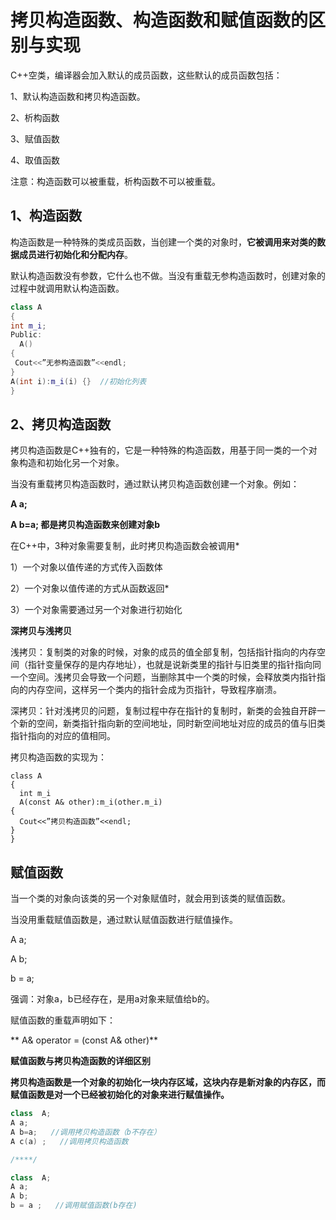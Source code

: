 # 拷贝构造函数、构造函数和赋值函数的区别与实现

C++空类，编译器会加入默认的成员函数，这些默认的成员函数包括：

1、默认构造函数和拷贝构造函数。

2、析构函数

3、赋值函数

4、取值函数

注意：构造函数可以被重载，析构函数不可以被重载。

## 1、构造函数

构造函数是一种特殊的类成员函数，当创建一个类的对象时，**它被调用来对类的数据成员进行初始化和分配内存**。

默认构造函数没有参数，它什么也不做。当没有重载无参构造函数时，创建对象的过程中就调用默认构造函数。

```c++
class A  
{  
int m_i;  
Public:  
  A()   
{  
 Cout<<”无参构造函数”<<endl;  
}  
A(int i):m_i(i) {}  //初始化列表  
}
```

## 2、拷贝构造函数

拷贝构造函数是C++独有的，它是一种特殊的构造函数，用基于同一类的一个对象构造和初始化另一个对象。

当没有重载拷贝构造函数时，通过默认拷贝构造函数创建一个对象。例如：

**A a;**

**A b=a;  都是拷贝构造函数来创建对象b**



在C++中，3种对象需要复制，此时拷贝构造函数会被调用*

1）一个对象以值传递的方式传入函数体

2）一个对象以值传递的方式从函数返回*

3）一个对象需要通过另一个对象进行初始化

**深拷贝与浅拷贝**

浅拷贝：复制类的对象的时候，对象的成员的值全部复制，包括指针指向的内存空间（指针变量保存的是内存地址），也就是说新类里的指针与旧类里的指针指向同一个空间。浅拷贝会导致一个问题，当删除其中一个类的时候，会释放类内指针指向的内存空间，这样另一个类内的指针会成为页指针，导致程序崩溃。

深拷贝：针对浅拷贝的问题，复制过程中存在指针的复制时，新类的会独自开辟一个新的空间，新类指针指向新的空间地址，同时新空间地址对应的成员的值与旧类指针指向的对应的值相同。

拷贝构造函数的实现为：

```
class A
{
  int m_i
  A(const A& other):m_i(other.m_i)
{
  Cout<<”拷贝构造函数”<<endl;
}
}
```

## 赋值函数

当一个类的对象向该类的另一个对象赋值时，就会用到该类的赋值函数。

当没用重载赋值函数是，通过默认赋值函数进行赋值操作。

A a;

A b;

b = a;

强调：对象a，b已经存在，是用a对象来赋值给b的。

赋值函数的重载声明如下：

** A& operator = (const A& other)**

**赋值函数与拷贝构造函数的详细区别**

**拷贝构造函数是一个对象的初始化一块内存区域，这块内存是新对象的内存区，而赋值函数是对一个已经被初始化的对象来进行赋值操作。**

```c++
class  A;
A a;
A b=a;   //调用拷贝构造函数（b不存在）
A c(a) ;   //调用拷贝构造函数

/****/

class  A;
A a;
A b;   
b = a ;   //调用赋值函数(b存在)
```

